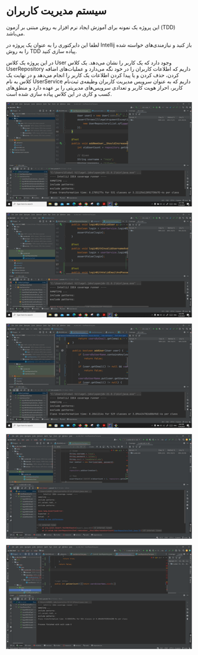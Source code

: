# سیستم مدیریت کاربران

این پروژه یک نمونه برای آموزش ایجاد نرم افزار به روش مبتنی بر آزمون (TDD) می‌باشد.

لطفا این دایرکتوری را به عنوان یک پروژه در Intellij باز کنید و نیازمندی‌های خواسته شده را به روش TDD پیاده سازی کنید.

در این پروژه یک کلاس User وجود دارد که یک کاربر را نشان می‌دهد. یک کلاس UserRepository داریم که اطلاعات کاربران را در خود نگه می‌دارد و عملیات‌های اضافه کردن، حذف کردن و یا پیدا کردن اطلاعات یک کاربر را انجام می‌دهد و در نهایت یک کلاس به نام UserService داریم که به عنوان سرویس مدیریت کاربران وظیفه‌ی ثبت‌نام کاربر، احراز هویت کاربر و تعدادی سرویس‌های مدیریتی را بر عهده دارد و منطق‌های کسب و کاری در این کلاس پیاده سازی شده است.

![img.png](img.png)

![img_1.png](img_1.png)

![img_2.png](img_2.png)

![img_3.png](img_3.png)

![img_4.png](img_4.png)